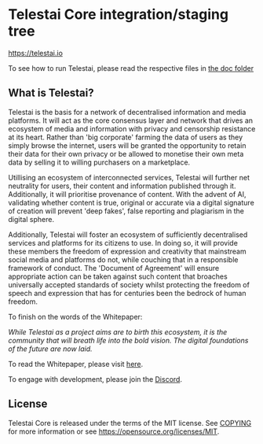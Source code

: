Telestai Core integration/staging tree
=====================================

https://telestai.io

To see how to run Telestai, please read the respective files in [the doc folder](doc)

What is Telestai?
----------------

Telestai is the basis for a network of decentralised information and media platforms. It will act as the core consensus
layer and network that drives an ecosystem of media and information with privacy and censorship resistance at its heart. 
Rather than 'big corporate' farming the data of users as they simply browse the internet, users will be granted the 
opportunity to retain their data for their own privacy or be allowed to monetise their own meta data by selling it to willing 
purchasers on a marketplace. 

Utillising an ecosystem of interconnected services, Telestai will further net neutrality for users, their content and 
information published through it. Additionally, it will prioritise provenance of content. With the advent of AI, validating 
whether content is true, original or accurate via a digital signature of creation will prevent 'deep fakes', false reporting and
plagiarism in the digital sphere. 

Additionally, Telestai will foster an ecosystem of sufficiently decentralised services and platforms for its citizens to use. 
In doing so, it will provide these members the freedom of expression and creativity that mainstream social media and platforms 
do not, while couching that in a responsible framework of conduct. The 'Document of Agreement' will ensure appropriate action 
can be taken against such content that broaches universally accepted standards of society whilst protecting the freedom of 
speech and expression that has for centuries been the bedrock of human freedom. 

To finish on the words of the Whitepaper:

_While Telestai as a project aims are to birth this ecosystem, it is the community that will breath life into the bold vision. 
The digital foundations of the future are now laid._

To read the Whitepaper, please visit [here](https://medium.com/@john-117/telestai-the-foundations-for-a-new-online-ecosystem-f1dde5645f93).

To engage with development, please join the [Discord](https://discord.gg/hmv8nQZeUt). 

License
-------

Telestai Core is released under the terms of the MIT license. See [COPYING](COPYING) for more
information or see https://opensource.org/licenses/MIT.

